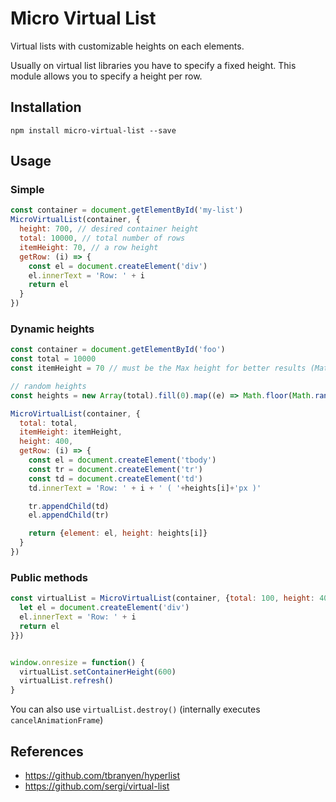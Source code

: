 Micro Virtual List
==================

Virtual lists with customizable heights on each elements.

Usually on virtual list libraries you have to specify a fixed height. This module allows you to specify a height per row.

## Installation

```
npm install micro-virtual-list --save
```

## Usage

### Simple

```javascript
const container = document.getElementById('my-list')
MicroVirtualList(container, {
  height: 700, // desired container height
  total: 10000, // total number of rows
  itemHeight: 70, // a row height
  getRow: (i) => {
    const el = document.createElement('div')
    el.innerText = 'Row: ' + i
    return el
  }
})
```

### Dynamic heights

```javascript
const container = document.getElementById('foo')
const total = 10000
const itemHeight = 70 // must be the Max height for better results (Math.max.apply(null, heightsArray))

// random heights
const heights = new Array(total).fill(0).map((e) => Math.floor(Math.random() * (20 - 70) + 70))

MicroVirtualList(container, {
  total: total,
  itemHeight: itemHeight,
  height: 400,
  getRow: (i) => {
    const el = document.createElement('tbody')
    const tr = document.createElement('tr')
    const td = document.createElement('td')
    td.innerText = 'Row: ' + i + ' ( '+heights[i]+'px )'

    tr.appendChild(td)
    el.appendChild(tr)

    return {element: el, height: heights[i]}
  }
})
```

### Public methods

```javascript
const virtualList = MicroVirtualList(container, {total: 100, height: 400, itemHeight: 200, getRow: (i) => {
  let el = document.createElement('div')
  el.innerText = 'Row: ' + i
  return el
}})


window.onresize = function() {
  virtualList.setContainerHeight(600)
  virtualList.refresh()
}
```

You can also use `virtualList.destroy()` (internally executes `cancelAnimationFrame`)

## References

- https://github.com/tbranyen/hyperlist
- https://github.com/sergi/virtual-list

